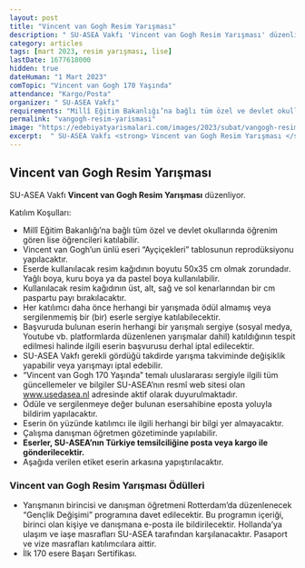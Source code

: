 ```yaml
---
layout: post
title: "Vincent van Gogh Resim Yarışması"
description: " SU-ASEA Vakfı 'Vincent van Gogh Resim Yarışması' düzenliyor."
category: articles
tags: [mart 2023, resim yarışması, lise]
lastDate: 1677618000
hidden: true
dateHuman: "1 Mart 2023"
comTopic: "Vincent van Gogh 170 Yaşında"
attendance: "Kargo/Posta"
organizer: " SU-ASEA Vakfı"
requirements: "Millî Eğitim Bakanlığı’na bağlı tüm özel ve devlet okullarında öğrenim gören lise öğrencileri katılabilir."
permalink: "vangogh-resim-yarismasi"
image: "https://edebiyatyarismalari.com/images/2023/subat/vangogh-resim-yarismasi.jpg"
excerpt:  " SU-ASEA Vakfı <strong> Vincent van Gogh Resim Yarışması </strong> düzenliyor."
---
```


## Vincent van Gogh Resim Yarışması
 SU-ASEA Vakfı **Vincent van Gogh Resim Yarışması** düzenliyor.  

Katılım Koşulları:
- Millî Eğitim Bakanlığı’na bağlı tüm özel ve devlet okullarında öğrenim gören lise öğrencileri katılabilir.
- Vincent van Gogh’un ünlü eseri “Ayçiçekleri” tablosunun reprodüksiyonu yapılacaktır.
- Eserde kullanılacak resim kağıdının boyutu 50x35 cm olmak zorundadır. Yağlı boya, kuru boya ya da pastel boya kullanılabilir.
- Kullanılacak resim kağıdının üst, alt, sağ ve sol kenarlarından bir cm paspartu payı bırakılacaktır.
- Her katılımcı daha önce herhangi bir yarışmada ödül almamış veya sergilenmemiş bir (bir) eserle sergiye katılabilecektir.
- Başvuruda bulunan eserin herhangi bir yarışmalı sergiye (sosyal medya, Youtube vb. platformlarda düzenlenen yarışmalar dahil) katıldığının tespit edilmesi halinde ilgili eserin başvurusu derhal iptal edilecektir.
- SU-ASEA Vakfı gerekli gördüğü takdirde yarışma takviminde değişiklik yapabilir veya yarışmayı iptal edebilir.
- “Vincent van Gogh 170 Yaşında” temalı uluslararası sergiyle ilgili tüm güncellemeler ve bilgiler SU-ASEA’nın resmî web sitesi olan www.usedasea.nl adresinde aktif olarak duyurulmaktadır.
- Ödüle ve sergilenmeye değer bulunan esersahibine eposta yoluyla bildirim yapılacaktır.
- Eserin ön yüzünde katılımcı ile ilgili herhangi bir bilgi yer almayacaktır.
- Çalışma danışman öğretmen gözetiminde yapılabilir.
- **Eserler, SU-ASEA’nın Türkiye temsilciliğine posta veya kargo ile gönderilecektir.**
- Aşağıda verilen etiket eserin arkasına yapıştırılacaktır.


### Vincent van Gogh Resim Yarışması Ödülleri
- Yarışmanın birincisi ve danışman öğretmeni Rotterdam’da düzenlenecek “Gençlik Değişimi” programına davet edilecektir. Bu programın içeriği, birinci olan kişiye ve danışmana e-posta ile bildirilecektir. Hollanda’ya ulaşım ve iaşe masrafları SU-ASEA tarafından karşılanacaktır. Pasaport ve vize masrafları katılımcılara aittir.
- İlk 170 esere Başarı Sertifikası.
